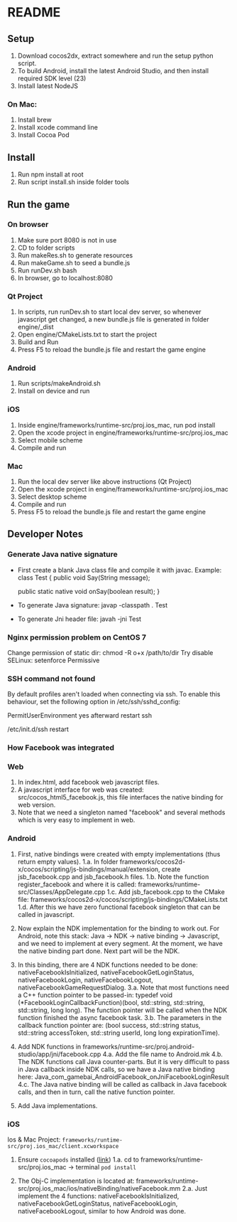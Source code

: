 # README

## Setup
1. Download cocos2dx, extract somewhere and run the setup python script.
2. To build Android, install the latest Android Studio, and then install required SDK level (23)
3. Install latest NodeJS

### On Mac:
1. Install brew
2. Install xcode command line
3. Install Cocoa Pod

## Install
1. Run npm install at root
2. Run script install.sh inside folder tools

## Run the game

### On browser
1. Make sure port 8080 is not in use
2. CD to folder scripts
3. Run makeRes.sh to generate resources
4. Run makeGame.sh to seed a bundle.js
5. Run runDev.sh bash
6. In browser, go to localhost:8080

### Qt Project
1. In scripts, run runDev.sh to start local dev server, so whenever javascript get changed, a new bundle.js file is generated in folder engine/_dist
2. Open engine/CMakeLists.txt to start the project
3. Build and Run
4. Press F5 to reload the bundle.js file and restart the game engine

### Android
1. Run scripts/makeAndroid.sh
2. Install on device and run

### iOS
1. Inside engine/frameworks/runtime-src/proj.ios_mac, run pod install
2. Open the xcode project in engine/frameworks/runtime-src/proj.ios_mac
3. Select mobile scheme
4. Compile and run

### Mac
1. Run the local dev server like above instructions (Qt Project)
2. Open the xcode project in engine/frameworks/runtime-src/proj.ios_mac
3. Select desktop scheme
4. Compile and run
5. Press F5 to reload the bundle.js file and restart the game engine

## Developer Notes

### Generate Java native signature
+ First create a blank Java class file and compile it with javac.
Example:
class Test {
	public void Say(String message);

	public static native void onSay(boolean result);
}

+ To generate Java signature:
javap -classpath . Test

+ To generate Jni header file:
javah -jni Test

### Nginx permission problem on CentOS 7

Change permission of static dir: chmod -R o+x /path/to/dir
Try disable SELinux: setenforce Permissive

### SSH command not found

By default profiles aren't loaded when connecting via ssh. To enable this behaviour, set the following option in /etc/ssh/sshd_config:

PermitUserEnvironment yes
afterward restart ssh

/etc/init.d/ssh restart

### How Facebook was integrated

### Web
1. In index.html, add facebook web javascript files.
2. A javascript interface for web was created: src/cocos_html5_facebook.js, this file interfaces the native binding for web version.
3. Note that we need a singleton named "facebook" and several methods which is very easy to implement in web.

### Android

1. First, native bindings were created with empty implementations (thus return empty values).
1.a. In folder frameworks/cocos2d-x/cocos/scripting/js-bindings/manual/extension, create jsb_facebook.cpp and jsb_facebook.h files.
1.b. Note the function register_facebook and where it is called: frameworks/runtime-src/Classes/AppDelegate.cpp
1.c. Add jsb_facebook.cpp to the CMake file: frameworks/cocos2d-x/cocos/scripting/js-bindings/CMakeLists.txt
1.d. After this we have zero functional facebook singleton that can be called in javascript.

2. Now explain the NDK implementation for the binding to work out. For Android, note this stack: Java -> NDK -> native binding -> Javascript, and we need to implement at every segment. At the moment, we have the native binding part done. Next part will be the NDK.

3. In this binding, there are 4 NDK functions needed to be done: nativeFacebookIsInitialized, nativeFacebookGetLoginStatus, nativeFacebookLogin, nativeFacebookLogout, nativeFacebookGameRequestDialog.
3.a. Note that most functions need a C++ function pointer to be passed-in: typedef void (*FacebookLoginCallbackFunction)(bool, std::string, std::string, std::string, long long). The function pointer will be called when the NDK function finished the async facebook task.
3.b. The parameters in the callback function pointer are: (bool success, std::string status, std::string accessToken, std::string userId, long long expirationTime).

4. Add NDK functions in frameworks/runtime-src/proj.android-studio/app/jni/facebook.cpp
4.a. Add the file name to Android.mk
4.b. The NDK functions call Java counter-parts. But it is very difficult to pass in Java callback inside NDK calls, so we have a Java native binding here: Java_com_gamebai_AndroidFacebook_onJniFacebookLoginResult
4.c. The Java native binding will be called as callback in Java facebook calls, and then in turn, call the native function pointer.

5. Add Java implementations.

### iOS
Ios & Mac Project: `frameworks/runtime-src/proj.ios_mac/client.xcworkspace`

1. Ensure `cocoapods` installed ([link](https://guides.cocoapods.org/using/getting-started.html#getting-started))
1.a. cd to frameworks/runtime-src/proj.ios_mac -> terminal `pod install`

2. The Obj-C implementation is located at: frameworks/runtime-src/proj.ios_mac/ios/nativeBinding/nativeFacebook.mm
2.a. Just implement the 4 functions: nativeFacebookIsInitialized, nativeFacebookGetLoginStatus, nativeFacebookLogin, nativeFacebookLogout, similar to how Android was done.
